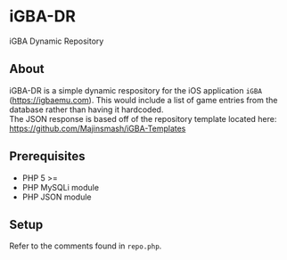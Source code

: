 # iGBA-DR

iGBA Dynamic Repository

## About

iGBA-DR is a simple dynamic respository for the iOS application `iGBA` (https://igbaemu.com). This would include a list of game entries from the database rather than having it hardcoded.
<br>
The JSON response is based off of the repository template located here: https://github.com/Majinsmash/iGBA-Templates

## Prerequisites

- PHP 5 >=
- PHP MySQLi module
- PHP JSON module

## Setup

Refer to the comments found in `repo.php`.

